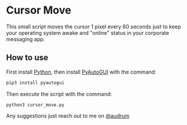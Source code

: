 # Cursor Move

This small script moves the cursor 1 pixel every 60 seconds just to keep your operating system awake and "online" status in your corporate messaging app.

## How to use

First install [Python](https://www.python.org/downloads/), then install [PyAutoGUI](https://pypi.org/project/PyAutoGUI/) with the command:

```Python
pip3 install pyautogui
```

Then execute the script with the command:

```
python3 cursor_move.py
```

Any suggestions just reach out to me on [@audrum](https://t.me/audrum)